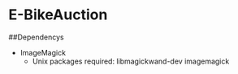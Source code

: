 # E-BikeAuction

##Dependencys
- ImageMagick
    - Unix packages required: libmagickwand-dev imagemagick